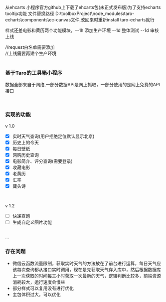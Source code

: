 从ehcarts 小程序官方github上下载了ehcarts包(未正式发布版)为了支持echarts tooltip功能  文件替换路径 D:\toolboxProject\node_modules\taro-echarts\components\ec-canvas文件,改回来时重新install taro-echarts就行  

样式还差电影和黄历两个功能模块，--1h
添加生产环境  --1d
整体测试 --1d
审核
上线

//request白名单需要添加  
//上线需要再建个生产环境  
<br/>

### 基于Taro的工具箱小程序  

数据全部来自于网络,一部分数据APi是网上抓取，一部分使用的是网上免费的API接口

<br/>


### 实现的功能  
v 1.0
- [x] 实时天气查询(用户拒绝定位默认显示北京)
- [x] 历史上的今天
- [x] 每日壁纸
- [x] 网购历史查询
- [x] 电影简介、评分查询(需要登录)
- [x] 收藏电影
- [x] 老黄历
- [x] 汇率
- [x] 藏头诗

<br/>

v 1.2
- [ ] 快递查询
- [ ] 生成自定义图片功能  
<br/>
  ...
<br/>

### 存在问题

- 微信云函数流量限制，获取实时天气的方法放在了前台进行运算，每日天气应该每次查询都从接口实时调用，现在是先获取天气存入库中，然后根据数据库上一次获取的时间每三小时获取一次最新的天气，逻辑判断比较多，前端资源消耗较大，运行速度会慢些
- 部分样式可以复用没有进行优化
- 主包体积过大，可以优化
